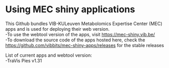 # Using MEC shiny applications

This Github bundles VIB-KULeuven Metabolomics Expertise Center (MEC) apps and is used for deploying their web version.  
-To use the webtool version of the apps, visit https://mec-shiny.vib.be/  
-To download the source code of the apps hosted here, check the https://github.com/vibbits/mec-shiny-apps/releases for the stable releases

List of current apps and webtool version:  
-TraVis Pies v1.31
